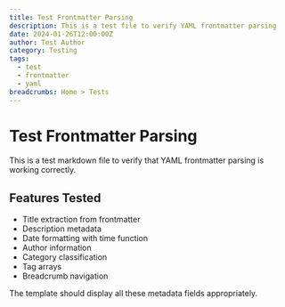 ```yaml
---
title: Test Frontmatter Parsing
description: This is a test file to verify YAML frontmatter parsing
date: 2024-01-26T12:00:00Z
author: Test Author
category: Testing
tags:
  - test
  - frontmatter
  - yaml
breadcrumbs: Home > Tests
---
```


# Test Frontmatter Parsing

This is a test markdown file to verify that YAML frontmatter parsing is working correctly.

## Features Tested

- Title extraction from frontmatter
- Description metadata
- Date formatting with time function
- Author information
- Category classification
- Tag arrays
- Breadcrumb navigation

The template should display all these metadata fields appropriately.